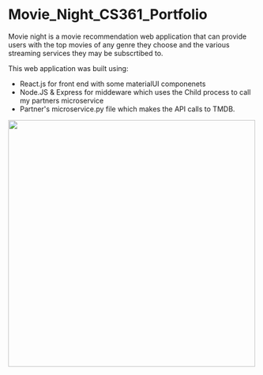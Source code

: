 # Movie_Night_CS361_Portfolio

Movie night is a movie recommendation web application that can provide users with the top movies of any genre they choose and the various streaming services they may be subscrtibed to. 

This web application was built using:

- React.js for front end with some materialUI componenets 
- Node.JS & Express for middeware which uses the Child process to call my partners microservice
- Partner's microservice.py file which makes the API calls to TMDB.

<img src=https://imgur.com/Ky63msk.gif width=500>
